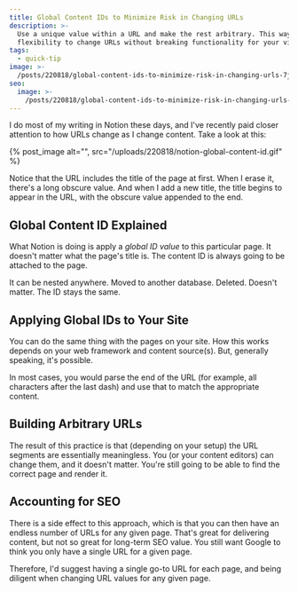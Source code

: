 ```yaml
---
title: Global Content IDs to Minimize Risk in Changing URLs
description: >-
  Use a unique value within a URL and make the rest arbitrary. This way you have
  flexibility to change URLs without breaking functionality for your visitors.
tags:
  - quick-tip
image: >-
  /posts/220818/global-content-ids-to-minimize-risk-in-changing-urls-7j38ehuo.png
seo:
  image: >-
    /posts/220818/global-content-ids-to-minimize-risk-in-changing-urls-l4IzL9HO--meta.png
---
```


I do most of my writing in Notion these days, and I've recently paid closer attention to how URLs change as I change content. Take a look at this:

{% post_image alt="", src="/uploads/220818/notion-global-content-id.gif" %}

Notice that the URL includes the title of the page at first. When I erase it, there's a long obscure value. And when I add a new title, the title begins to appear in the URL, with the obscure value appended to the end.

## Global Content ID Explained

What Notion is doing is apply a _global ID value_ to this particular page. It doesn't matter what the page's title is. The content ID is always going to be attached to the page.

It can be nested anywhere. Moved to another database. Deleted. Doesn't matter. The ID stays the same.

## Applying Global IDs to Your Site

You can do the same thing with the pages on your site. How this works depends on your web framework and content source(s). But, generally speaking, it's possible.

In most cases, you would parse the end of the URL (for example, all characters after the last dash) and use that to match the appropriate content.

## Building Arbitrary URLs

The result of this practice is that (depending on your setup) the URL segments are essentially meaningless. You (or your content editors) can change them, and it doesn't matter. You're still going to be able to find the correct page and render it.

## Accounting for SEO

There is a side effect to this approach, which is that you can then have an endless number of URLs for any given page. That's great for delivering content, but not so great for long-term SEO value. You still want Google to think you only have a single URL for a given page.

Therefore, I'd suggest having a single go-to URL for each page, and being diligent when changing URL values for any given page.
